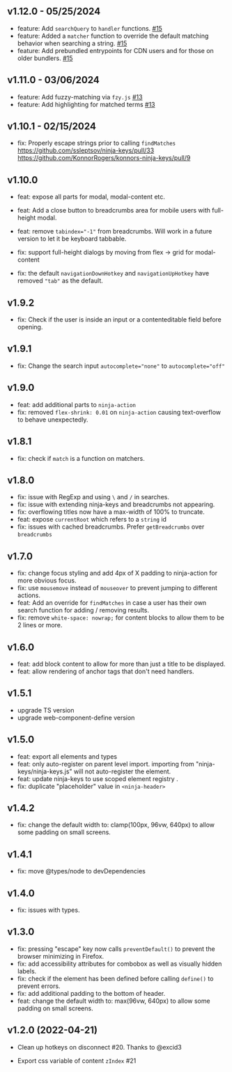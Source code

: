 ## v1.12.0 - 05/25/2024

- feature: Add `searchQuery` to `handler` functions. [#15](https://github.com/konnorrogers/ninja-keys/pulls/15)
- feature: Added a `matcher` function to override the default matching behavior when searching a string. [#15](https://github.com/konnorrogers/ninja-keys/pulls/15)
- feature: Add prebundled entrypoints for CDN users and for those on older bundlers. [#15](https://github.com/konnorrogers/ninja-keys/pulls/15)

## v1.11.0 - 03/06/2024

- feature: Add fuzzy-matching via `fzy.js` [#13](https://github.com/konnorrogers/ninja-keys/pulls/13)
- feature: Add highlighting for matched terms [#13](https://github.com/konnorrogers/ninja-keys/pulls/13)

## v1.10.1 - 02/15/2024

- fix: Properly escape strings prior to calling `findMatches` <https://github.com/ssleptsov/ninja-keys/pull/33> <https://github.com/KonnorRogers/konnors-ninja-keys/pull/9>

## v1.10.0

- feat: expose all parts for modal, modal-content etc.
- feat: Add a close button to breadcrumbs area for mobile users with full-height modal.
- feat: remove `tabindex="-1"` from breadcrumbs. Will work in a future version to let it be keyboard tabbable.

- fix: support full-height dialogs by moving from flex -> grid for modal-content
- fix: the default `navigationDownHotkey` and `navigationUpHotkey` have removed `"tab"` as the default.

## v1.9.2

- fix: Check if the user is inside an input or a contenteditable field before opening.

## v1.9.1

- fix: Change the search input `autocomplete="none"` to `autocomplete="off"`

## v1.9.0

- feat: add additional parts to `ninja-action`
- fix: removed `flex-shrink: 0.01` on `ninja-action` causing text-overflow to behave unexpectedly.

## v1.8.1

- fix: check if `match` is a function on matchers.

## v1.8.0

- fix: issue with RegExp and using `\` and `/` in searches.
- fix: issue with extending ninja-keys and breadcrumbs not appearing.
- fix: overflowing titles now have a max-width of 100% to truncate.
- feat: expose `currentRoot` which refers to a `string` id
- fix: issues with cached breadcrumbs. Prefer `getBreadcrumbs` over `breadcrumbs`

## v1.7.0

- fix: change focus styling and add 4px of X padding to ninja-action for more obvious focus.
- fix: use `mousemove` instead of `mouseover` to prevent jumping to different actions.
- feat: Add an override for `findMatches` in case a user has their own search function for adding / removing results.
- fix: remove `white-space: nowrap;` for content blocks to allow them to be 2 lines or more.


## v1.6.0

- feat: add block content to allow for more than just a title to be displayed.
- feat: allow rendering of anchor tags that don't need handlers.

## v1.5.1

- upgrade TS version
- upgrade web-component-define version

## v1.5.0

- feat: export all elements and types
- feat: only auto-register on parent level import. importing from "ninja-keys/ninja-keys.js" will not auto-register the element.
- feat: update ninja-keys to use scoped element registry .
- fix: duplicate "placeholder" value in `<ninja-header>`

## v1.4.2

- fix: change the default width to: clamp(100px, 96vw, 640px) to allow some padding on small screens.

## v1.4.1

- fix: move @types/node to devDependencies

## v1.4.0

- fix: issues with types.

## v1.3.0

- fix: pressing "escape" key now calls `preventDefault()` to prevent the browser minimizing in Firefox.
- fix: add accessibility attributes for combobox as well as visually hidden labels.
- fix: check if the element has been defined before calling `define()` to prevent errors.
- fix: add additional padding to the bottom of header.
- feat: change the default width to: max(96vw, 640px) to allow some padding on small screens.

## v1.2.0 (2022-04-21)

- Clean up hotkeys on disconnect #20. Thanks to @excid3

- Export css variable of content `zIndex` #21
